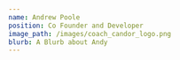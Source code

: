 ```yaml
---
name: Andrew Poole
position: Co Founder and Developer
image_path: /images/coach_candor_logo.png
blurb: A Blurb about Andy
---
```

